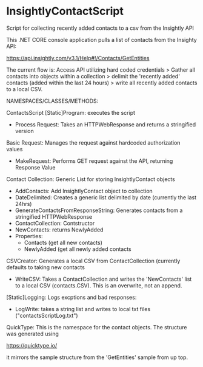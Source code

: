 # InsightlyContactScript
Script for collecting recently added contacts to a csv from the Insightly API


This .NET CORE console application pulls a list of contacts from the Insighty API: 

https://api.insightly.com/v3.1/Help#!/Contacts/GetEntities

The current flow is: Access API utilizing hard coded credentials > Gather all contacts into objects within a collection > delimit the 'recently added' contacts (added within the last 24 hours) > write all recently added contacts to a local CSV.

NAMESPACES/CLASSES/METHODS:

ContactsScript
  [Static]Program: executes the script
  - Process Request: Takes an HTTPWebResponse and returns a stringified version
      
  Basic Request: Manages the request against hardcoded authorization values
  - MakeRequest: Performs GET request against the API, returning Response Value
      
  Contact Collection: Generic List for storing InsightlyContact objects
  - AddContacts: Add InsightlyContact object to collection
  - DateDelimited: Creates a generic list delimited by date (currently the last 24hrs)
  - GenerateContactsFromResponseString: Generates contacts from a stringified HTTPWebResponse
  - ContactCollection: Contstructor
  - NewContacts: returns NewlyAdded
  - Properties: 
    - Contacts (get all new contacts)
    - NewlyAdded (get all newly added contacts
  
  CSVCreator: Generates a local CSV from ContactCollection (currently defaults to taking new contacts
  - WriteCSV: Takes a ContactCollection and writes the 'NewContacts' list to a local CSV (contacts.CSV). This is an overwrite, not an append.
      
   [Static]Logging: Logs excptions and bad responses:
   - LogWrite: takes a string list and writes to local txt files ("contactsScriptLog.txt")

QuickType: This is the namespace for the contact objects. The structure was generated using 

https://quicktype.io/

it mirrors the sample structure from the 'GetEntities' sample from up top.
      
      

